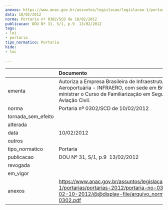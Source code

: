 ```yaml
---
anexos: https://www.anac.gov.br/assuntos/legislacao/legislacao-1/portarias/portarias-2012/portaria-no-0302-scd-de-02-10-2012/@@display-file/arquivo_norma/PA2012-0302.pdf
data: 10/02/2012
norma: Portaria nº 0302/SCD de 10/02/2012
publicacao: DOU Nº 31, S/1, p.9  13/02/2012
tags:
- lei
- portaria
tipo_normatico: Portaria
hide: 
- toc 
 
---
```


|                    | Documento                                                                                                                                                                 |
|:-------------------|:--------------------------------------------------------------------------------------------------------------------------------------------------------------------------|
| ementa             | Autoriza a Empresa Brasileira de Infraestrutura Aeroportuária - INFRAERO, com sede em Brasília - DF, a ministrar o Curso de Familiarização em Segurança da Aviação Civil. |
| norma              | Portaria nº 0302/SCD de 10/02/2012                                                                                                                                        |
| tornada_sem_efeito |                                                                                                                                                                           |
| alterada           |                                                                                                                                                                           |
| data               | 10/02/2012                                                                                                                                                                |
| outros             |                                                                                                                                                                           |
| tipo_normatico     | Portaria                                                                                                                                                                  |
| publicacao         | DOU Nº 31, S/1, p.9  13/02/2012                                                                                                                                           |
| revogada           |                                                                                                                                                                           |
| em_vigor           |                                                                                                                                                                           |
| anexos             | https://www.anac.gov.br/assuntos/legislacao/legislacao-1/portarias/portarias-2012/portaria-no-0302-scd-de-02-10-2012/@@display-file/arquivo_norma/PA2012-0302.pdf         |